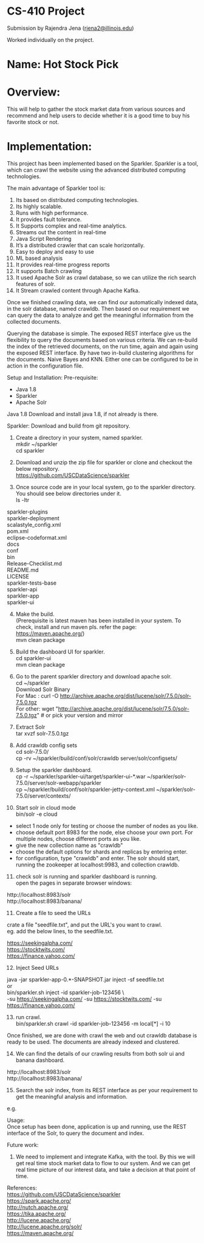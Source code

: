 
# CS-410 Project
Submission by Rajendra Jena (rjena2@illinois.edu)


Worked individually on the project.

# Name: Hot Stock Pick

# Overview:
This will help to gather the stock market data from various sources and recommend and help users to decide whether it is a good time to buy his favorite stock or not.

# Implementation:

This project has been implemented based on the Sparkler. Sparkler is a tool, which can crawl the website using the advanced distributed computing technologies.

The main advantage of Sparkler tool is:      

1) Its based on distributed computing technologies.
2) Its highly scalable.
3) Runs with high performance.
4) It provides fault tolerance.
5) It Supports complex and real-time analytics.
6) Streams out the content in real-time
7) Java Script Rendering
8) It’s a distributed crawler that can scale horizontally.
9) Easy to deploy and easy to use
10) ML based analysis
11) It provides real-time progress reports
12) It supports Batch crawling
13) It used Apache Solr as crawl database, so we can utilize the
rich search features of solr.
14) It Stream crawled content through Apache Kafka.

Once we finished crawling data, we can find our automatically indexed data, in the solr database, named crawldb.
Then based on our requirement we can query the data to analyze and get the meaningful information from the collected documents.

Querying the database is simple. The exposed REST interface give us the flexibility to query the documents based on various criteria.
We can re-build the index of the retrieved documents, on the run time, again and again using the exposed REST interface.
By have two in-build clustering algorithms for the documents. Naive Bayes and KNN. Either one can be configured to be in action in the configuration file.


Setup and Installation:
Pre-requisite:
- Java 1.8
- Sparkler
- Apache Solr

Java 1.8
Download and install java 1.8, if not already is there.

Sparkler:
Download and build from git repository.
1) Create a directory in your system, named sparkler.      
mkdir ~/sparkler      
cd sparkler       

2) Download and unzip the zip file for sparkler or clone and checkout the below repository.         
https://github.com/USCDataScience/sparkler

3) Once source code are in your local system, go to the sparkler directory. You should see below directories under it.            
ls -ltr         

 sparkler-plugins          
 sparkler-deployment           
 scalastyle_config.xml           
 pom.xml           
 eclipse-codeformat.xml           
 docs           
 conf           
 bin           
 Release-Checklist.md           
 README.md           
 LICENSE           
 sparkler-tests-base           
 sparkler-api           
 sparkler-app           
 sparkler-ui           

4) Make the build.            
(Prerequisite is latest maven has been installed in your system. To check, install and run maven pls. refer the page:           
https://maven.apache.org/)       
mvn clean package       

5) Build the dashboard UI for sparkler.      
cd sparkler-ui      
mvn clean package          

6) Go to the parent sparkler directory and download apache solr.        
cd ~/sparkler          
Download Solr Binary          
For Mac : curl -O http://archive.apache.org/dist/lucene/solr/7.5.0/solr-7.5.0.tgz       
For other: wget "http://archive.apache.org/dist/lucene/solr/7.5.0/solr-7.5.0.tgz"  # or pick your version and mirror    

7) Extract Solr      
tar xvzf solr-7.5.0.tgz         

8) Add crawldb config sets        
cd solr-7.5.0/       
cp -rv ~/sparkler/build/conf/solr/crawldb server/solr/configsets/        

9) Setup the sparkler dashboard.        
cp -r ~/sparkler/sparkler-ui/target/sparkler-ui-*.war ~/sparkler/solr-7.5.0/server/solr-webapp/sparkler          
cp ~/sparkler/build/conf/solr/sparkler-jetty-context.xml ~/sparkler/solr-7.5.0/server/contexts/         

10) Start solr in cloud mode       
bin/solr -e cloud          
- select 1 node only for testing or choose the number of nodes as you like.
- choose default port 8983 for the node, else choose your own port. For multiple nodes, choose different ports as you like.
- give the new collection name as "crawldb"
- choose the default options for shards and replicas by entering enter.
- for configuration, type "crawldb" and enter.
The solr should start, running the zookeeper at localhost:9983, and collection crawldb.

11) check solr is running and sparkler dashboard is running.         
open the pages in separate browser windows:    

http://localhost:8983/solr       
http://localhost:8983/banana/       


11) Create a file to seed the URLs    

crate a file "seedfile.txt", and put the URL's you want to crawl.         
eg. add the below lines, to the seedfile.txt.     

https://seekingalpha.com/      
https://stocktwits.com/      
https://finance.yahoo.com/      

12) Inject Seed URLs     

java -jar sparkler-app-0.*-SNAPSHOT.jar inject -sf seedfile.txt         
or          
bin/sparkler.sh inject -id sparkler-job-123456 \          
      -su https://seekingalpha.com/ -su https://stocktwits.com/ -su https://finance.yahoo.com/    

13) run crawl.      
bin/sparkler.sh crawl -id sparkler-job-123456  -m local[*] -i 10        

Once finished, we are done with crawl the web and out crawldb database is ready to be used.
The documents are already indexed and clustered.

14) We can find the details of our crawling results from both solr ui and banana dashboard.

http://localhost:8983/solr        
http://localhost:8983/banana/         

15) Search the solr index, from its REST interface as per your requirement to get the meaningful analysis and information.

e.g.      


Usage:      
Once setup has been done, application is up and running, use the REST interface of the Solr, to query the document and index.


Future work:        
1) We need to implement and integrate Kafka, with the tool. By this we will get real time stock market data to flow to our system.
And we can get real time picture of our interest data, and take a decision at that point of time.

References:       
https://github.com/USCDataScience/sparkler        
https://spark.apache.org/         
http://nutch.apache.org/       
https://tika.apache.org/         
http://lucene.apache.org/         
http://lucene.apache.org/solr/       
https://maven.apache.org/       
 

